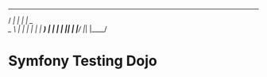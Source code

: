  ____    _____   ____
/ ___|  |_   _| |  _ \
\___ \    | |   | | | |
 ___) |   | |   | |_| |
|____/    |_|   |____/

# Symfony Testing Dojo

